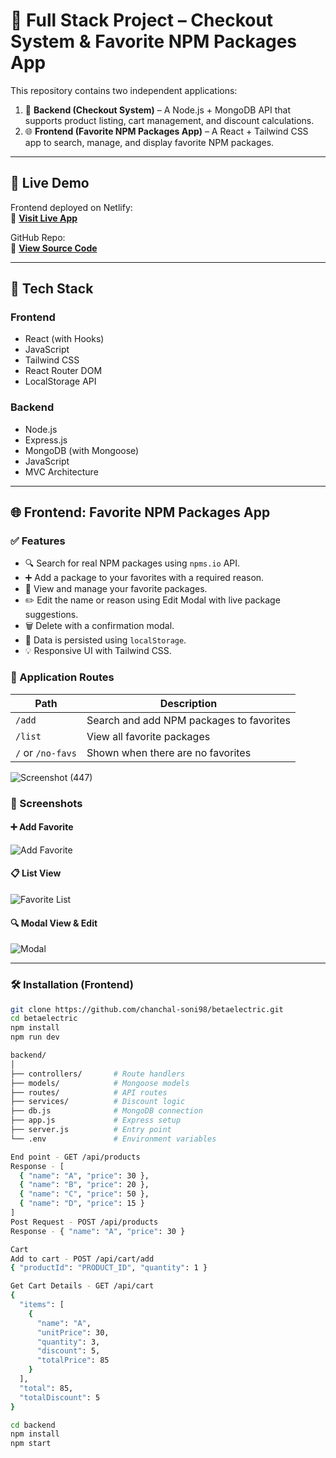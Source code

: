 # 🛒 Full Stack Project – Checkout System & Favorite NPM Packages App

This repository contains two independent applications:

1. 🧾 **Backend (Checkout System)** – A Node.js + MongoDB API that supports product listing, cart management, and discount calculations.
2. 🌐 **Frontend (Favorite NPM Packages App)** – A React + Tailwind CSS app to search, manage, and display favorite NPM packages.

---

## 🚀 Live Demo

Frontend deployed on Netlify:  
🔗 **[Visit Live App](https://heroic-halva-232e79.netlify.app)**

GitHub Repo:  
🔗 **[View Source Code](https://github.com/chanchal-soni98/betaelectric.git)**

---

## 🧩 Tech Stack

### Frontend
- React (with Hooks)
- JavaScript
- Tailwind CSS
- React Router DOM
- LocalStorage API

### Backend
- Node.js
- Express.js
- MongoDB (with Mongoose)
- JavaScript
- MVC Architecture

---

## 🌐 Frontend: Favorite NPM Packages App

### ✅ Features

- 🔍 Search for real NPM packages using `npms.io` API.
- ➕ Add a package to your favorites with a required reason.
- 🧾 View and manage your favorite packages.
- ✏️ Edit the name or reason using Edit Modal with live package suggestions.
- 🗑️ Delete with a confirmation modal.
- 💾 Data is persisted using `localStorage`.
- 💡 Responsive UI with Tailwind CSS.

### 🧭 Application Routes

| Path     | Description                            |
|----------|----------------------------------------|
| `/add`   | Search and add NPM packages to favorites |
| `/list`  | View all favorite packages              |
| `/` or `/no-favs` | Shown when there are no favorites  |
![Screenshot (447)](https://github.com/user-attachments/assets/3f92a69f-c796-419b-987a-69827d86ae65)

### 📸 Screenshots

#### ➕ Add Favorite
![Add Favorite](./screenshots/add-fav.png)

#### 📋 List View
![Favorite List](./screenshots/fav-list.png)

#### 🔍 Modal View & Edit
![Modal](./screenshots/modal-view-edit.png)

---

### 🛠️ Installation (Frontend)

```bash
git clone https://github.com/chanchal-soni98/betaelectric.git
cd betaelectric
npm install
npm run dev

backend/
│
├── controllers/       # Route handlers
├── models/            # Mongoose models
├── routes/            # API routes
├── services/          # Discount logic
├── db.js              # MongoDB connection
├── app.js             # Express setup
├── server.js          # Entry point
└── .env               # Environment variables

End point - GET /api/products
Response - [
  { "name": "A", "price": 30 },
  { "name": "B", "price": 20 },
  { "name": "C", "price": 50 },
  { "name": "D", "price": 15 }
]
Post Request - POST /api/products
Response - { "name": "A", "price": 30 }

Cart
Add to cart - POST /api/cart/add 
{ "productId": "PRODUCT_ID", "quantity": 1 }

Get Cart Details - GET /api/cart
{
  "items": [
    {
      "name": "A",
      "unitPrice": 30,
      "quantity": 3,
      "discount": 5,
      "totalPrice": 85
    }
  ],
  "total": 85,
  "totalDiscount": 5
}

cd backend
npm install
npm start

